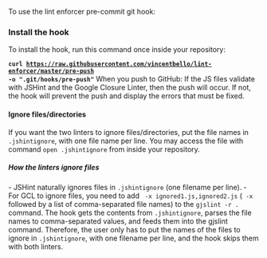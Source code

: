 To use the lint enforcer pre-commit git hook:
<h3>Install the hook</h3>
To install the hook, run this command once inside your repository:

<b><code>curl https://raw.githubusercontent.com/vincentbello/lint-enforcer/master/pre-push -o ".git/hooks/pre-push"</code></b>
When you push to GitHub: If the JS files validate with JSHint and the Google Closure Linter, then the push will occur. If not, the hook will prevent the push and display the errors that must be fixed.

<h4>Ignore files/directories</h4>
If you want the two linters to ignore files/directories, put the file names in <code>.jshintignore</code>, with one file name per line. You may access the file with command <code>open .jshintignore</code> from inside your repository.

<h5>How the linters ignore files</h5>
- JSHint naturally ignores files in <code>.jshintignore</code> (one filename per line).
- For GCL to ignore files, you need to add <code> -x ignored1.js,ignored2.js</code> (<code> -x </code> followed by a list of comma-separated file names) to the <code>gjslint -r .</code> command. The hook gets the contents from <code>.jshintignore</code>, parses the file names to comma-separated values, and feeds them into the gjslint command. Therefore, the user only has to put the names of the files to ignore in <code>.jshintignore</code>, with one filename per line, and the hook skips them with both linters.


